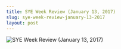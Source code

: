 ```yaml
---
title: SYE Week Review (January 13, 2017)
slug: sye-week-review-january-13-2017
layout: post
---
```


![SYE Week Review (January 13, 2017)](/media_root/file_archive/Shine_your_eye_weekly_review_Jan_13.jpeg "SYE Week Review (January 13, 2017)")
